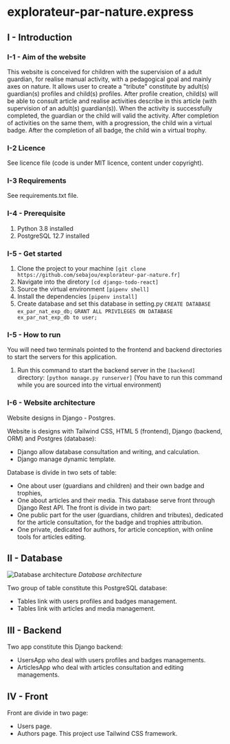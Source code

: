 # explorateur-par-nature.express

## I - Introduction

### I-1 - Aim of the website
This website is conceived for children with the supervision of a adult guardian, for realise manual activity, 
with a pedagogical goal and mainly axes on nature. 
It allows user to create a "tribute" constitute by adult(s) guardian(s) profiles and child(s) profiles. 
After profile creation, child(s) will be able to consult article and realise activities describe in this article 
(with supervision of an adult(s) guardian(s)). 
When the activity is successfully completed, the guardian or the child will valid the activity. 
After completion of activities on the same them, with a progression, the child win a virtual badge. 
After the completion of all badge, the child win a virtual trophy.


### I-2 Licence

See licence file (code is under MIT licence, content under copyright). 

### I-3 Requirements

See requirements.txt file. 

### I-4 - Prerequisite

1. Python 3.8 installed
2. PostgreSQL 12.7 installed

### I-5 - Get started

1. Clone the project to your machine ```[git clone https://github.com/sebajou/explorateur-par-nature.fr]```
2. Navigate into the diretory ```[cd django-todo-react]```
3. Source the virtual environment ```[pipenv shell]```
4. Install the dependencies ```[pipenv install]```
5. Create database and set this database in setting.py
```CREATE DATABASE ex_par_nat_exp_db;```
```GRANT ALL PRIVILEGES ON DATABASE ex_par_nat_exp_db to user;```

### I-5 - How to run
You will need two terminals pointed to the frontend and backend directories to start the servers for this application.

1. Run this command to start the backend server in the ```[backend]``` directory: ```[python manage.py runserver]``` (You have to run this command while you are sourced into the virtual environment)

### I-6 - Website architecture
Website designs in Django - Postgres.

Website is designs with Tailwind CSS, HTML 5 (frontend), 
Django (backend, ORM) and Postgres (database): 
+ Django allow database consultation and writing, and calculation. 
+ Django manage dynamic template.

Database is divide in two sets of table: 
+ One about user (guardians and children) and their own badge and trophies, 
+ One about articles and their media. 
This database serve front through Django Rest API.
The front is divide in two part: 
+ One public part for the user (guardians, children and tributes), 
dedicated for the article consultation, for the badge and trophies attribution. 
+ One private, dedicated for authors, for article conception, with online tools for articles editing. 

## II - Database

![Database architecture](media/DPM_ex-par-nat.png)
*Database architecture*

Two group of table constitute this PostgreSQL database:
+ Tables link with users profiles and badges management. 
+ Tables link with articles and media management. 

## III - Backend

Two app constitute this Django backend: 
+ UsersApp who deal with users profiles and badges managements. 
+ ArticlesApp who deal with articles consultation and editing managements. 

## IV - Front

Front are divide in two page:
+ Users page. 
+ Authors page. 
This project use Tailwind CSS framework.
